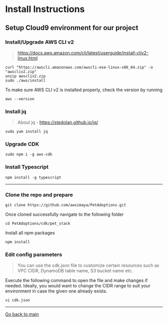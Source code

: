 
# Install Instructions

## Setup Cloud9 environment for our project

### Install/Upgrade AWS CLI v2
> https://docs.aws.amazon.com/cli/latest/userguide/install-cliv2-linux.html
```
curl "https://awscli.amazonaws.com/awscli-exe-linux-x86_64.zip" -o "awscliv2.zip"
unzip awscliv2.zip
sudo ./aws/install
```
To make sure AWS CLI v2 is installed properly, check the version by running

```
aws --version
```
### Install jq

> About jq - https://stedolan.github.io/jq/
```
sudo yum install jq
```
### Upgrade CDK
```
sudo npm i -g aws-cdk
```

### Install Typescript
```
npm install -g typescript
```
---------------------------

### Clone the repo and prepare
```
git clone https://github.com/awsimaya/PetAdoptions.git
```
Once cloned successfully navigate to the following folder

```
cd PetAdoptions/cdk/pet_stack
```
Install all npm packages

```
npm install
```

### Edit config parameters
> You can use the cdk.json file to customize certain resources such as VPC CIDR, DynamoDB table name, S3 bucket name etc.

Execute the following command to open the file and make changes if needed. Ideally, you would want to change the CIDR range to suit your environment in case the given one already exists.

```
vi cdk.json
```

--------------------------------------
[Go back to main](../README.md)